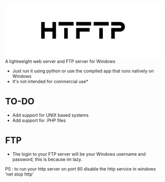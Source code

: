 ![HTFTP banner](https://raw.githubusercontent.com/Anarbb/HTFTP/master/images/banner.png)
A lightweight web server and FTP server for Windows

- Just run it using python or use the compiled app that runs natively on Windows
- It's not intended for commercial use*

# TO-DO
- Add support for UNIX based systems
- Add support for .PHP files

# FTP
- The login to your FTP server will be your Windows username and password, this is because im lazy.





PS : to run your http server on port 80 disable the http service in windows 'net stop http'
